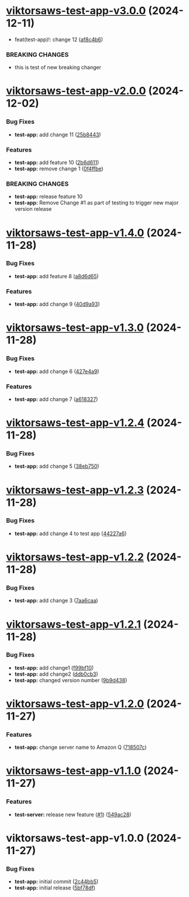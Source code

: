 # [viktorsaws-test-app-v3.0.0](https://github.com/viktorsaws/semrel-monorepo-experiment/compare/test-app/v2.0.0...test-app/v3.0.0) (2024-12-11)


* feat(test-app)!: change 12 ([af8c4b6](https://github.com/viktorsaws/semrel-monorepo-experiment/commit/af8c4b67d11e5cb7c2f2c924066c00feaf5ea4f4))


### BREAKING CHANGES

* this is test of new breaking changer

# [viktorsaws-test-app-v2.0.0](https://github.com/viktorsaws/semrel-monorepo-experiment/compare/test-app/v1.4.0...test-app/v2.0.0) (2024-12-02)


### Bug Fixes

* **test-app:** add change 11 ([25b8443](https://github.com/viktorsaws/semrel-monorepo-experiment/commit/25b84436db21f1cde749b036175cc96530e3d7cf))


### Features

* **test-app:** add feature 10 ([2b6d611](https://github.com/viktorsaws/semrel-monorepo-experiment/commit/2b6d6115e4abeb59c3b49f795ce21d0ebfcbf0b2))
* **test-app:** remove change 1 ([0f4ffbe](https://github.com/viktorsaws/semrel-monorepo-experiment/commit/0f4ffbed43355450d556c652f5e6f66522325fc3))


### BREAKING CHANGES

* **test-app:** release feature 10
* **test-app:** Remove Change #1 as part of testing to trigger new major version release

# [viktorsaws-test-app-v1.4.0](https://github.com/viktorsaws/semrel-monorepo-experiment/compare/test-app/v1.3.0...test-app/v1.4.0) (2024-11-28)


### Bug Fixes

* **test-app:** add feature 8 ([a8d6d65](https://github.com/viktorsaws/semrel-monorepo-experiment/commit/a8d6d6504d7157242f30147041d1b5b54a2e2e66))


### Features

* **test-app:** add change 9 ([40d9a93](https://github.com/viktorsaws/semrel-monorepo-experiment/commit/40d9a93a13f24a5ac2afe2c8b25f82afcf8a71e5))

# [viktorsaws-test-app-v1.3.0](https://github.com/viktorsaws/semrel-monorepo-experiment/compare/test-app/v1.2.4...test-app/v1.3.0) (2024-11-28)


### Bug Fixes

* **test-app:** add change 6 ([427e4a9](https://github.com/viktorsaws/semrel-monorepo-experiment/commit/427e4a91435af06c6ed7c31dae7c20f92e18389b))


### Features

* **test-app:** add change 7 ([a618327](https://github.com/viktorsaws/semrel-monorepo-experiment/commit/a618327ac13cb3a25e44571950c8012f8d8c5182))

# [viktorsaws-test-app-v1.2.4](https://github.com/viktorsaws/semrel-monorepo-experiment/compare/test-app/v1.2.3...test-app/v1.2.4) (2024-11-28)


### Bug Fixes

* **test-app:** add change 5 ([38eb750](https://github.com/viktorsaws/semrel-monorepo-experiment/commit/38eb7509fb21906ba788c84361b1ba99b0bc916a))

# [viktorsaws-test-app-v1.2.3](https://github.com/viktorsaws/semrel-monorepo-experiment/compare/test-app/v1.2.2...test-app/v1.2.3) (2024-11-28)


### Bug Fixes

* **test-app:** add change 4 to test app ([44227a6](https://github.com/viktorsaws/semrel-monorepo-experiment/commit/44227a633074e45091cb8c0f2c92bde3ae2014cc))

# [viktorsaws-test-app-v1.2.2](https://github.com/viktorsaws/semrel-monorepo-experiment/compare/test-app/v1.2.1...test-app/v1.2.2) (2024-11-28)


### Bug Fixes

* **test-app:** add change 3 ([7aa6caa](https://github.com/viktorsaws/semrel-monorepo-experiment/commit/7aa6caa1d367759a4102f867bd62d06de4047c9d))

# [viktorsaws-test-app-v1.2.1](https://github.com/viktorsaws/semrel-monorepo-experiment/compare/test-app/v1.2.0...test-app/v1.2.1) (2024-11-28)


### Bug Fixes

* **test-app:** add change1 ([f99bf10](https://github.com/viktorsaws/semrel-monorepo-experiment/commit/f99bf10d7b293913237cd20f0a2d7fcc92ef0b11))
* **test-app:** add change2 ([ddb0cb3](https://github.com/viktorsaws/semrel-monorepo-experiment/commit/ddb0cb36206a03bff2758c2c6bee607496c3c0c2))
* **test-app:** changed version number ([9b9d438](https://github.com/viktorsaws/semrel-monorepo-experiment/commit/9b9d43879bdcc586f270616b78696d605743a4d4))

# [viktorsaws-test-app-v1.2.0](https://github.com/viktorsaws/semrel-monorepo-experiment/compare/test-app/v1.1.0...test-app/v1.2.0) (2024-11-27)


### Features

* **test-app:** change server name to Amazon Q ([718507c](https://github.com/viktorsaws/semrel-monorepo-experiment/commit/718507ccb3c430d99af95cd832622eaa13e76a00))

# [viktorsaws-test-app-v1.1.0](https://github.com/viktorsaws/semrel-monorepo-experiment/compare/test-app/v1.0.0...test-app/v1.1.0) (2024-11-27)


### Features

* **test-server:** release new feature ([#1](https://github.com/viktorsaws/semrel-monorepo-experiment/issues/1)) ([549ac28](https://github.com/viktorsaws/semrel-monorepo-experiment/commit/549ac28ed5111f4face675d08042fcb984ba4a3f))

# viktorsaws-test-app-v1.0.0 (2024-11-27)


### Bug Fixes

* **test-app:** initial commit ([2c44bb5](https://github.com/viktorsaws/semrel-monorepo-experiment/commit/2c44bb582ef288ded76eeaf8dfe111bac387e7fa))
* **test-app:** initial release ([5bf78df](https://github.com/viktorsaws/semrel-monorepo-experiment/commit/5bf78dfbb5d3d1a9f924c21c03ae01a4354a2d49))
